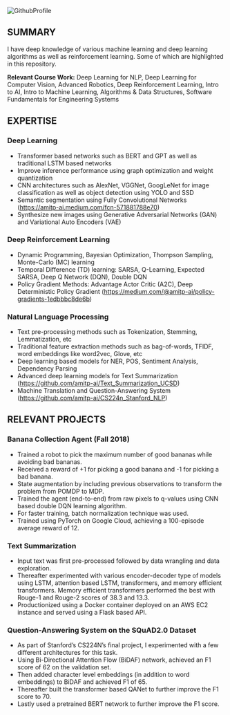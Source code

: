 ![GithubProfile](https://user-images.githubusercontent.com/23042512/117491618-47e87700-af25-11eb-9164-b06f11bac5f2.png)

## SUMMARY
I have deep knowledge of various machine learning and deep learning algorithms as well as reinforcement learning. Some of which are highlighted in this repository.

**Relevant Course Work:** Deep Learning for NLP, Deep Learning for Computer Vision, Advanced Robotics, Deep Reinforcement Learning, Intro to AI, Intro to Machine Learning, Algorithms & Data Structures, Software Fundamentals for Engineering Systems  

## EXPERTISE
### Deep Learning
- Transformer based networks such as BERT and GPT as well as traditional LSTM based networks
- Improve inference performance using graph optimization and weight quantization
- CNN architectures such as AlexNet, VGGNet, GoogLeNet for image classification as well as object detection using YOLO and SSD
- Semantic segmentation using Fully Convolutional Networks  (https://amitp-ai.medium.com/fcn-571881788e70)
- Synthesize new images using Generative Adversarial Networks (GAN) and Variational Auto Encoders (VAE)

### Deep Reinforcement Learning
- Dynamic Programming, Bayesian Optimization, Thompson Sampling, Monte-Carlo (MC) learning
- Temporal Difference (TD) learning: SARSA, Q-Learning, Expected SARSA, Deep Q Network (DQN), Double DQN
- Policy Gradient Methods: Advantage Actor Critic (A2C), Deep Deterministic Policy Gradient  (https://medium.com/@amitp-ai/policy-gradients-1edbbbc8de6b)

### Natural Language Processing
- Text pre-processing methods such as Tokenization, Stemming, Lemmatization, etc
- Traditional feature extraction methods such as bag-of-words, TFIDF, word embeddings like word2vec, Glove, etc
- Deep learning based models for NER, POS, Sentiment Analysis, Dependency Parsing
- Advanced deep learning models for Text Summarization  (https://github.com/amitp-ai/Text_Summarization_UCSD)
- Machine Translation and Question-Answering System  (https://github.com/amitp-ai/CS224n_Stanford_NLP)

<!-- ### Traditional Machine Learning
- Thorough knowledge of Linear & Logistic Regression, Support Vector Machines (SVMs), Naïve Bayes Classifier, Random Forests,  Boosting, etc
- Strong understanding of unsupervised learning algorithms such as PCA, K-means, expectation-maximization
- Collaborative filtering and content based recommendation systems as well as various anomaly detection algorithms
- Github Link:  https://github.com/amitp-ai/UCSDX_Mini_Projects

### Autonomous Vehicle Path Planning and Control
- Behavior planning (in structured environments) using cost function based finite state machines as well as in (unstructured environments) using A* search algorithm.
- Machine learning based environmental prediction and trajectory generation using jerk minimization techniques.
- Control: proportional-integrate-derivative (PID), Linear Quadratic Regulator (LQR), and Model Predictive Control (MPC)
-->

## RELEVANT PROJECTS
### Banana Collection Agent (Fall 2018)
- Trained a robot to pick the maximum number of good bananas while avoiding bad bananas.
- Received a reward of +1 for picking a good banana and -1 for picking a bad banana.
- State augmentation by including previous observations to transform the problem from POMDP to MDP.
- Trained the agent (end-to-end) from raw pixels to q-values using CNN based double DQN learning algorithm.
- For faster training, batch normalization technique was used.
- Trained using PyTorch on Google Cloud, achieving a 100-episode average reward of 12.

### Text Summarization
- Input text was first pre-processed followed by data wrangling and data exploration.
- Thereafter experimented with various encoder-decoder type of models using LSTM, attention based LSTM, transformers, and memory efficient transformers. Memory efficient transformers performed the best with Rouge-1 and Rouge-2 scores of 38.3 and 13.3.
- Productionized using a Docker container deployed on an AWS EC2 instance and served using a Flask based API.

### Question-Answering System on the SQuAD2.0 Dataset
- As part of Stanford’s CS224N’s final project, I experimented with a few different architectures for this task.
- Using Bi-Directional Attention Flow (BiDAF) network, achieved an F1 score of 62 on the validation set.
- Then added character level embeddings (in addition to word embeddings) to BiDAF and achieved F1 of 65.
- Thereafter built the transformer based QANet to further improve the F1 score to 70.
- Lastly used a pretrained BERT network to further improve the F1 score.

<!-- ### Image Segmentation (part of Udacity-Lyft Perception Challenge) (Fall 2017)
- Developed a deep learning based image segmentation system to detect vehicles and road surfaces.
- FCN was used as the segmentation network, and its encoder network was built using VGG16.
- Replaced fully connected output layers of VGG16 with fully convolutional layers.
- Decoded VGG output back to the input dimensions using learnable transposed convolutional layers.
- Used skip connections to improve detection resolution.
- Used Bayesian optimization to search for the optimal regularization hyperparameter.
- Trained using TensorFlow on Google Cloud. Final test set FScore was 0.86.

### Road Traffic Sign Classification (German Traffic Signs Dataset) (Fall 2016)
- Deep learning based image classification system to detect 43 different types of roads signs.
- Network built using two convolutional layers (each followed by maxpool and relu non-linearity), followed by three fully-connected layers.
- Weight-decay and dropout were used for regularization.
- Final layer outputs Softmax probabilities, and Adam optimizer was used to train the network.
- Split data in to training, validation, and test sets. Preprocessed input images such that they spanned from 0 to 1; and for improved training, Glorot’s method was used to initialize the network weights.

### Implemented Backpropagation Algorithm for Various Network Types (Spring 2017)
- Using Numpy, implemented forward and backward passes for fully connected neural network, convolutional neural network (CNN), recurrent neural network (RNN), and Long Short-Term Memory (LSTM).
- Generated adversarial examples by computing the gradient of the loss function with respect to the input image pixels.
- Computed saliency maps and class visualizations to understand how different layers and neurons in the network learn.

### Path Planner for Highway Driving (part of Udacity-Bosch path planning challenge) (Fall 2017)
- Finite state machine based behavior planner and smooth trajectory generation using spline functions.
- State transition was determined using a cost function that included distance to other vehicles, ride comfort (i.e. minimize jerk), and speed. Controlled steering angle and vehicle acceleration to minimize this cost function.
- The planner was implemented in C++ and was one of the top 25 winners in the challenge.
 -->
